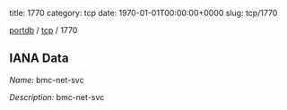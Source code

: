 title: 1770
category: tcp
date: 1970-01-01T00:00:00+0000
slug: tcp/1770

[portdb](/) / [tcp](/category/tcp.html) / 1770


## IANA Data

_Name:_ bmc-net-svc

_Description:_ bmc-net-svc

